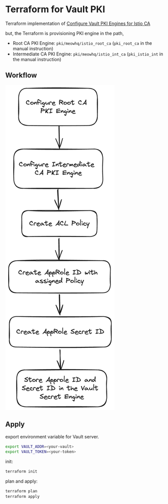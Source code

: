 # Terraform for Vault PKI

Terraform implementation of [Configure Vault PKI Engines for Istio CA](../docs/configure-vault-pki-engines.md)

but, the Terraform is provisioning PKI engine in the path,

- Root CA PKI Engine: `pki/meowhq/istio_root_ca` (`pki_root_ca` in the manual instruction)
- Intermediate CA PKI Engine: `pki/meowhq/istio_int_ca` (`pki_istio_int` in the manual instruction)

## Workflow

![workflow](../docs/assets/vault-pki-tf-workflow.png)

## Apply

export environment variable for Vault server.

```bash
export VAULT_ADDR=<your-vault>
export VAULT_TOKEN=<your-token>
```

init:

```bash
terraform init
```

plan and apply:

```bash
terraform plan
terraform apply
```
